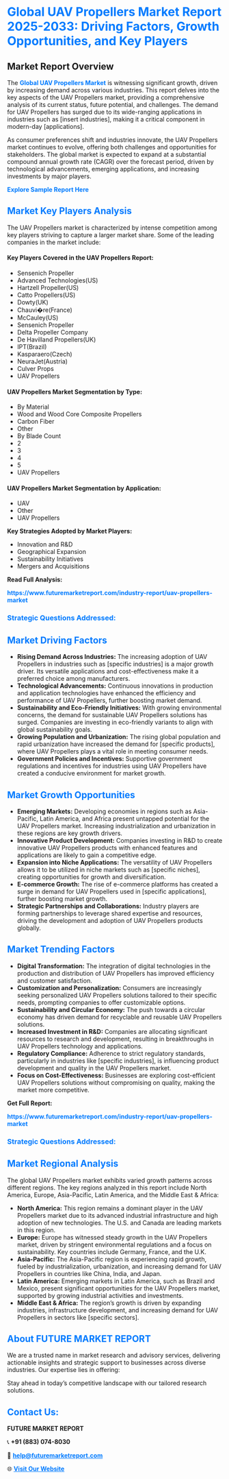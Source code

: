 <h1 style="color: #007BFF;">Global UAV Propellers Market Report 2025-2033: Driving Factors, Growth Opportunities, and Key Players</h1>

<section id="overview">
<h2>Market Report Overview</h2>
<p>The <a href="https://www.futuremarketreport.com/industry-report/uav-propellers-market" style="color: #007BFF; text-decoration: none;"><strong>Global UAV Propellers Market</strong></a> is witnessing significant growth, driven by increasing demand across various industries. This report delves into the key aspects of the UAV Propellers market, providing a comprehensive analysis of its current status, future potential, and challenges. The demand for UAV Propellers has surged due to its wide-ranging applications in industries such as [insert industries], making it a critical component in modern-day [applications].</p>
<p>As consumer preferences shift and industries innovate, the UAV Propellers market continues to evolve, offering both challenges and opportunities for stakeholders. The global market is expected to expand at a substantial compound annual growth rate (CAGR) over the forecast period, driven by technological advancements, emerging applications, and increasing investments by major players.</p>
</section>

<section id="overview">
<p><a href="https://www.futuremarketreport.com/request-sample/reportId=106561" style="color: #007BFF; text-decoration: none;"><strong>Explore Sample Report Here</strong></a></p>
</section>

<section id="key-players">
<h2 style="color: #007BFF;">Market Key Players Analysis</h2>
<p>The UAV Propellers market is characterized by intense competition among key players striving to capture a larger market share. Some of the leading companies in the market include:</p>
<h4>Key Players Covered in the UAV Propellers Report:</h4>
<ul><li>Sensenich Propeller</li><li>Advanced Technologies(US)</li><li>Hartzell Propeller(US)</li><li>Catto Propellers(US)</li><li>Dowty(UK)</li><li>Chauvi�re(France)</li><li>McCauley(US)</li><li>Sensenich Propeller</li><li>Delta Propeller Company</li><li>De Havilland Propellers(UK)</li><li>IPT(Brazil)</li><li>Kasparaero(Czech)</li><li>NeuraJet(Austria)</li><li>Culver Props</li><li>UAV Propellers</li></ul>
<h4>UAV Propellers Market Segmentation by Type:</h4>
<ul><li>By Material</li><li>Wood and Wood Core Composite Propellers</li><li>Carbon Fiber</li><li>Other</li><li>By Blade Count</li><li>2</li><li>3</li><li>4</li><li>5</li><li>UAV Propellers</li></ul>

<h4>UAV Propellers Market Segmentation by Application:</h4>
<ul><li>UAV</li><li>Other</li><li>UAV Propellers</li></ul>
<p><strong>Key Strategies Adopted by Market Players:</strong></p>
<ul>
<li>Innovation and R&D</li>
<li>Geographical Expansion</li>
<li>Sustainability Initiatives</li>
<li>Mergers and Acquisitions</li>
</ul>
</section>

<section>
<p><strong>Read Full Analysis: </strong></p><a href="https://www.futuremarketreport.com/industry-report/uav-propellers-market" style="color: #007BFF; text-decoration: none;"><strong>https://www.futuremarketreport.com/industry-report/uav-propellers-market</strong></a>
<h3 style="color: #007BFF;">Strategic Questions Addressed:</h3>
</section>

<section id="driving-factors">
<h2 style="color: #007BFF;">Market Driving Factors</h2>
<ul>
<li><strong>Rising Demand Across Industries:</strong> The increasing adoption of UAV Propellers in industries such as [specific industries] is a major growth driver. Its versatile applications and cost-effectiveness make it a preferred choice among manufacturers.</li>
<li><strong>Technological Advancements:</strong> Continuous innovations in production and application technologies have enhanced the efficiency and performance of UAV Propellers, further boosting market demand.</li>
<li><strong>Sustainability and Eco-Friendly Initiatives:</strong> With growing environmental concerns, the demand for sustainable UAV Propellers solutions has surged. Companies are investing in eco-friendly variants to align with global sustainability goals.</li>
<li><strong>Growing Population and Urbanization:</strong> The rising global population and rapid urbanization have increased the demand for [specific products], where UAV Propellers plays a vital role in meeting consumer needs.</li>
<li><strong>Government Policies and Incentives:</strong> Supportive government regulations and incentives for industries using UAV Propellers have created a conducive environment for market growth.</li>
</ul>
</section>

<section id="growth-opportunities">
<h2 style="color: #007BFF;">Market Growth Opportunities</h2>
<ul>
<li><strong>Emerging Markets:</strong> Developing economies in regions such as Asia-Pacific, Latin America, and Africa present untapped potential for the UAV Propellers market. Increasing industrialization and urbanization in these regions are key growth drivers.</li>
<li><strong>Innovative Product Development:</strong> Companies investing in R&D to create innovative UAV Propellers products with enhanced features and applications are likely to gain a competitive edge.</li>
<li><strong>Expansion into Niche Applications:</strong> The versatility of UAV Propellers allows it to be utilized in niche markets such as [specific niches], creating opportunities for growth and diversification.</li>
<li><strong>E-commerce Growth:</strong> The rise of e-commerce platforms has created a surge in demand for UAV Propellers used in [specific applications], further boosting market growth.</li>
<li><strong>Strategic Partnerships and Collaborations:</strong> Industry players are forming partnerships to leverage shared expertise and resources, driving the development and adoption of UAV Propellers products globally.</li>
</ul>
</section>

<section id="trending-factors">
<h2 style="color: #007BFF;">Market Trending Factors</h2>
<ul>
<li><strong>Digital Transformation:</strong> The integration of digital technologies in the production and distribution of UAV Propellers has improved efficiency and customer satisfaction.</li>
<li><strong>Customization and Personalization:</strong> Consumers are increasingly seeking personalized UAV Propellers solutions tailored to their specific needs, prompting companies to offer customizable options.</li>
<li><strong>Sustainability and Circular Economy:</strong> The push towards a circular economy has driven demand for recyclable and reusable UAV Propellers solutions.</li>
<li><strong>Increased Investment in R&D:</strong> Companies are allocating significant resources to research and development, resulting in breakthroughs in UAV Propellers technology and applications.</li>
<li><strong>Regulatory Compliance:</strong> Adherence to strict regulatory standards, particularly in industries like [specific industries], is influencing product development and quality in the UAV Propellers market.</li>
<li><strong>Focus on Cost-Effectiveness:</strong> Businesses are exploring cost-efficient UAV Propellers solutions without compromising on quality, making the market more competitive.</li>
</ul>
</section>

<section>
<p><strong>Get Full Report: </strong></p><a href="https://www.futuremarketreport.com/industry-report/uav-propellers-market" style="color: #007BFF; text-decoration: none;"><strong>https://www.futuremarketreport.com/industry-report/uav-propellers-market</strong></a>
<h3 style="color: #007BFF;">Strategic Questions Addressed:</h3>
</section>


<section id="regional-analysis">
<h2 style="color: #007BFF;">Market Regional Analysis</h2>
<p>The global UAV Propellers market exhibits varied growth patterns across different regions. The key regions analyzed in this report include North America, Europe, Asia-Pacific, Latin America, and the Middle East & Africa:</p>
<ul>
<li><strong>North America:</strong> This region remains a dominant player in the UAV Propellers market due to its advanced industrial infrastructure and high adoption of new technologies. The U.S. and Canada are leading markets in this region.</li>
<li><strong>Europe:</strong> Europe has witnessed steady growth in the UAV Propellers market, driven by stringent environmental regulations and a focus on sustainability. Key countries include Germany, France, and the U.K.</li>
<li><strong>Asia-Pacific:</strong> The Asia-Pacific region is experiencing rapid growth, fueled by industrialization, urbanization, and increasing demand for UAV Propellers in countries like China, India, and Japan.</li>
<li><strong>Latin America:</strong> Emerging markets in Latin America, such as Brazil and Mexico, present significant opportunities for the UAV Propellers market, supported by growing industrial activities and investments.</li>
<li><strong>Middle East & Africa:</strong> The region’s growth is driven by expanding industries, infrastructure development, and increasing demand for UAV Propellers in sectors like [specific sectors].</li>
</ul>
</section>

<footer>
<h2 style="color: #007BFF;">About FUTURE MARKET REPORT</h2>
<p>We are a trusted name in market research and advisory services, delivering actionable insights and strategic support to businesses across diverse industries. Our expertise lies in offering:</p>

<p>Stay ahead in today’s competitive landscape with our tailored research solutions.</p>

<h2 style="color: #007BFF;">Contact Us:</h2>
<p><strong>FUTURE MARKET REPORT</strong></p>
<p>📞 <strong>+91 (883) 074-8030</strong></p>
<p>📧 <strong><a href="mailto:help@futuremarketreport.com" style="color: #007BFF;">help@futuremarketreport.com</a></strong></p>
<p>🌐 <strong><a href="https://www.futuremarketreport.com/" style="color: #007BFF;">Visit Our Website</a></strong></p>
</footer>
